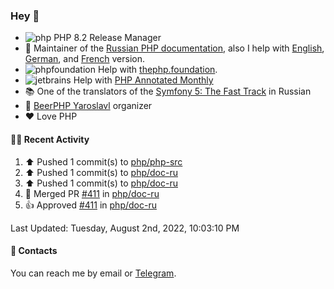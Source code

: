 ### Hey 👋

- ![php](https://user-images.githubusercontent.com/4685504/174548850-037dfd35-3b33-4154-9c50-95efd45ba66a.png) PHP 8.2 Release Manager
- 📖 Maintainer of the [Russian PHP documentation](https://github.com/php/doc-ru), also I help with [English](https://github.com/php/doc-en), [German](https://github.com/php/doc-de), and [French](https://github.com/php/doc-fr) version.
- ![phpfoundation](https://user-images.githubusercontent.com/4685504/174548733-72f62c18-f57e-47a6-8201-cb3d87e06b98.png) Help with [thephp.foundation](https://github.com/ThePHPF/thephp.foundation).
- ![jetbrains](https://user-images.githubusercontent.com/4685504/174548471-693a0e41-4db3-4251-a452-71518bfc5359.png) Help with [PHP Annotated Monthly](https://blog.jetbrains.com/phpstorm/tag/php-annotated-monthly/)
- 📚 One of the translators of
  the [Symfony 5: The Fast Track](https://symfony.com/doc/current/the-fast-track/ru/index.html)
  in Russian
- 🍻 [BeerPHP Yaroslavl](https://github.com/beerphp/yaroslavl) organizer
- ❤️ Love PHP

#### 👨‍💻 Recent Activity

<!--RECENT_ACTIVITY:start-->
1. ⬆️ Pushed 1 commit(s) to [php/php-src](https://github.com/php/php-src)
2. ⬆️ Pushed 1 commit(s) to [php/doc-ru](https://github.com/php/doc-ru)
3. ⬆️ Pushed 1 commit(s) to [php/doc-ru](https://github.com/php/doc-ru)
4. 🎉 Merged PR [#411](https://github.com/php/doc-ru/pull/411) in [php/doc-ru](https://github.com/php/doc-ru)
5. 👍 Approved [#411](https://github.com/php/doc-ru/pull/411#pullrequestreview-1057510109) in [php/doc-ru](https://github.com/php/doc-ru)
<!--RECENT_ACTIVITY:end-->

<!--RECENT_ACTIVITY:last_update-->
Last Updated: Tuesday, August 2nd, 2022, 10:03:10 PM
<!--RECENT_ACTIVITY:last_update_end-->

#### 💌 Contacts

You can reach me by email or [Telegram](https://t.me/saundefined).

